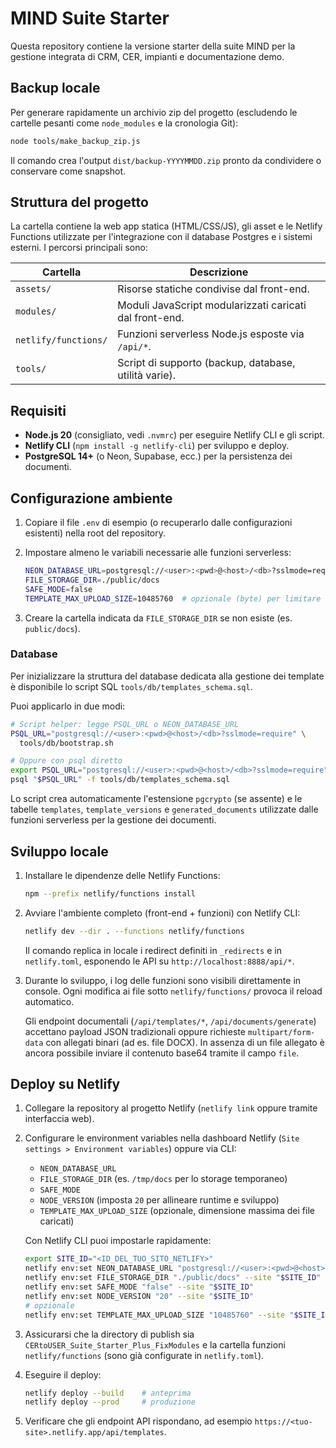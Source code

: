 # MIND Suite Starter

Questa repository contiene la versione starter della suite MIND per la gestione integrata di CRM, CER, impianti e documentazione demo.

## Backup locale

Per generare rapidamente un archivio zip del progetto (escludendo le cartelle pesanti come `node_modules` e la cronologia Git):

```bash
node tools/make_backup_zip.js
```

Il comando crea l'output `dist/backup-YYYYMMDD.zip` pronto da condividere o conservare come snapshot.

## Struttura del progetto

La cartella contiene la web app statica (HTML/CSS/JS), gli asset e le Netlify Functions utilizzate per l'integrazione con il database Postgres e i sistemi esterni. I percorsi principali sono:

| Cartella | Descrizione |
| --- | --- |
| `assets/` | Risorse statiche condivise dal front-end. |
| `modules/` | Moduli JavaScript modularizzati caricati dal front-end. |
| `netlify/functions/` | Funzioni serverless Node.js esposte via `/api/*`. |
| `tools/` | Script di supporto (backup, database, utilità varie). |

## Requisiti

- **Node.js 20** (consigliato, vedi `.nvmrc`) per eseguire Netlify CLI e gli script.
- **Netlify CLI** (`npm install -g netlify-cli`) per sviluppo e deploy.
- **PostgreSQL 14+** (o Neon, Supabase, ecc.) per la persistenza dei documenti.

## Configurazione ambiente

1. Copiare il file `.env` di esempio (o recuperarlo dalle configurazioni esistenti) nella root del repository.
2. Impostare almeno le variabili necessarie alle funzioni serverless:

   ```bash
   NEON_DATABASE_URL=postgresql://<user>:<pwd>@<host>/<db>?sslmode=require
   FILE_STORAGE_DIR=./public/docs
   SAFE_MODE=false
   TEMPLATE_MAX_UPLOAD_SIZE=10485760  # opzionale (byte) per limitare l'upload dei template
   ```

3. Creare la cartella indicata da `FILE_STORAGE_DIR` se non esiste (es. `public/docs`).

### Database

Per inizializzare la struttura del database dedicata alla gestione dei template è disponibile lo script SQL `tools/db/templates_schema.sql`.

Puoi applicarlo in due modi:

```bash
# Script helper: legge PSQL_URL o NEON_DATABASE_URL
PSQL_URL="postgresql://<user>:<pwd>@<host>/<db>?sslmode=require" \
  tools/db/bootstrap.sh

# Oppure con psql diretto
export PSQL_URL="postgresql://<user>:<pwd>@<host>/<db>?sslmode=require"
psql "$PSQL_URL" -f tools/db/templates_schema.sql
```

Lo script crea automaticamente l'estensione `pgcrypto` (se assente) e le tabelle `templates`, `template_versions` e `generated_documents` utilizzate dalle funzioni serverless per la gestione dei documenti.

## Sviluppo locale

1. Installare le dipendenze delle Netlify Functions:

   ```bash
   npm --prefix netlify/functions install
   ```

2. Avviare l'ambiente completo (front-end + funzioni) con Netlify CLI:

   ```bash
   netlify dev --dir . --functions netlify/functions
   ```

   Il comando replica in locale i redirect definiti in `_redirects` e in `netlify.toml`, esponendo le API su `http://localhost:8888/api/*`.

3. Durante lo sviluppo, i log delle funzioni sono visibili direttamente in console. Ogni modifica ai file sotto `netlify/functions/` provoca il reload automatico.

   Gli endpoint documentali (`/api/templates/*`, `/api/documents/generate`) accettano payload JSON tradizionali oppure richieste `multipart/form-data` con allegati binari (ad es. file DOCX). In assenza di un file allegato è ancora possibile inviare il contenuto base64 tramite il campo `file`.

## Deploy su Netlify

1. Collegare la repository al progetto Netlify (`netlify link` oppure tramite interfaccia web).
2. Configurare le environment variables nella dashboard Netlify (`Site settings > Environment variables`) oppure via CLI:
   - `NEON_DATABASE_URL`
   - `FILE_STORAGE_DIR` (es. `/tmp/docs` per lo storage temporaneo)
   - `SAFE_MODE`
   - `NODE_VERSION` (imposta `20` per allineare runtime e sviluppo)
   - `TEMPLATE_MAX_UPLOAD_SIZE` (opzionale, dimensione massima dei file caricati)

   Con Netlify CLI puoi impostarle rapidamente:

   ```bash
   export SITE_ID="<ID_DEL_TUO_SITO_NETLIFY>"
   netlify env:set NEON_DATABASE_URL "postgresql://<user>:<pwd>@<host>/<db>?sslmode=require" --site "$SITE_ID"
   netlify env:set FILE_STORAGE_DIR "./public/docs" --site "$SITE_ID"
   netlify env:set SAFE_MODE "false" --site "$SITE_ID"
   netlify env:set NODE_VERSION "20" --site "$SITE_ID"
   # opzionale
   netlify env:set TEMPLATE_MAX_UPLOAD_SIZE "10485760" --site "$SITE_ID"
   ```
3. Assicurarsi che la directory di publish sia `CERtoUSER_Suite_Starter_Plus_FixModules` e la cartella funzioni `netlify/functions` (sono già configurate in `netlify.toml`).
4. Eseguire il deploy:

   ```bash
   netlify deploy --build    # anteprima
   netlify deploy --prod     # produzione
   ```

5. Verificare che gli endpoint API rispondano, ad esempio `https://<tuo-site>.netlify.app/api/templates`.
